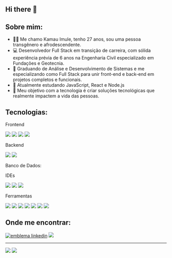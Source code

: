 ## Hi there 👋

<h2>Sobre mim:</h2>
<ul>
  <li>👩‍💻 Me chamo Kamau Imule, tenho 27 anos, sou uma pessoa transgênero e afrodescendente.</li>
  <li>💻 Desenvolvedor Full Stack em transição de carreira, com sólida experiência prévia de 6 anos na Engenharia Civil especializado em Fundações e Geotecnia.</li>
  <li>🚀 Graduando de Análise e Desenvolvimento de Sistemas e me especializando como Full Stack para unir front-end e back-end em projetos completos e funcionais.</li>
  <li>🌱 Atualmente estudando JavaScript, React e Node.js</li>
  <li>🎯 Meu objetivo com a tecnologia é criar soluções tecnológicas que realmente impactem a vida das pessoas. </li>
</ul>
<h2>Tecnologias:</h2>
<p>Frontend</p>
<p><img src="https://img.shields.io/badge/html5-%23E34F26.svg?style=for-the-badge&logo=html5&logoColor=white" /> <img src="https://img.shields.io/badge/css3-%231572B6.svg?style=for-the-badge&logo=css3&logoColor=white"/> <img src="https://img.shields.io/badge/javascript-%23323330.svg?style=for-the-badge&logo=javascript&logoColor=%23F7DF1E"/> <img src="https://img.shields.io/badge/react-%2320232a.svg?style=for-the-badge&logo=react&logoColor=%2361DAFB"/></p>
<p>Backend</p>
<p><img src="https://img.shields.io/badge/java-%23ED8B00.svg?style=for-the-badge&logo=openjdk&logoColor=white"/> <img src="https://img.shields.io/badge/node.js-6DA55F?style=for-the-badge&logo=node.js&logoColor=white"/> </p>
<p>Banco de Dados:</p>
<p>IDEs</p>
<p> <img src="https://img.shields.io/badge/Visual%20Studio%20Code-0078d7.svg?style=for-the-badge&logo=visual-studio-code&logoColor=white"/> <img src="https://img.shields.io/badge/sublime_text-%23575757.svg?style=for-the-badge&logo=sublime-text&logoColor=important"/> <img src="https://img.shields.io/badge/IntelliJIDEA-000000.svg?style=for-the-badge&logo=intellij-idea&logoColor=white"/> </p>
<p>Ferramentas</p>
<p><img src="https://img.shields.io/badge/markdown-%23000000.svg?style=for-the-badge&logo=markdown&logoColor=white"/> <img src="https://img.shields.io/badge/git-%23F05033.svg?style=for-the-badge&logo=git&logoColor=white"/> <img src="https://img.shields.io/badge/github-%23121011.svg?style=for-the-badge&logo=github&logoColor=white"/> <img src="https://img.shields.io/badge/figma-%23F24E1E.svg?style=for-the-badge&logo=figma&logoColor=white"/> <img src="https://img.shields.io/badge/jira-%230A0FFF.svg?style=for-the-badge&logo=jira&logoColor=white"/> <img src="https://img.shields.io/badge/Trello-%23026AA7.svg?style=for-the-badge&logo=Trello&logoColor=white"/> <img src="https://img.shields.io/badge/Notion-%23000000.svg?style=for-the-badge&logo=notion&logoColor=white"/> </p>
<h2>Onde me encontrar:</h2>
<p><a href="https://www.linkedin.com/in/kamau-imule/"> <img src="https://img.shields.io/badge/linkedin-%230077B5.svg?style=for-the-badge&logo=linkedin&logoColor=white" alt="emblema linkedin"/></a>
<a href="mailto:contato.kamaudev@gmail.com"> <img src="https://img.shields.io/badge/Gmail-D14836?style=for-the-badge&logo=gmail&logoColor=white"/> </a></p>
<hr>
<p><img src="https://github-readme-stats.vercel.app/api?username=kamaudev&show_icons=true&count_private=true&include_all_commits=true&theme=radical&hide_border=true"/>
<img src="https://github-readme-stats.vercel.app/api/top-langs/?username=kamaudev&layout=compact&langs_count=8&theme=radical&hide_border=true"/></p>


